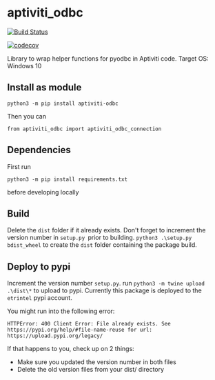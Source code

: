 # aptiviti_odbc

[![Build Status](https://travis-ci.com/aptiviti/aptiviti-odbc.svg?token=E9uUgMdmk5vs1dqfAzaP&branch=master)](https://travis-ci.com/aptiviti/aptiviti-odbc)

[![codecov](https://codecov.io/gh/aptiviti/aptiviti-odbc/branch/master/graph/badge.svg?token=UFVsUnyfTG)](https://codecov.io/gh/aptiviti/aptiviti-odbc)

Library to wrap helper functions for pyodbc in Aptiviti code. Target OS: Windows 10

## Install as module

`python3 -m pip install aptiviti-odbc`

Then you can

`from aptiviti_odbc import aptiviti_odbc_connection`

## Dependencies

First run

`python3 -m pip install requirements.txt`

before developing locally

## Build

Delete the `dist` folder if it already exists.
Don't forget to increment the version number in `setup.py `prior to building.
`python3 .\setup.py bdist_wheel` to create the `dist` folder containing the package build.

## Deploy to pypi

Increment the version number `setup.py`.
run `python3 -m twine upload .\dist\*` to upload to pypi. Currently this package is deployed to the `etrintel` pypi account.

You might run into the following error:

    HTTPError: 400 Client Error: File already exists. See https://pypi.org/help/#file-name-reuse for url: https://upload.pypi.org/legacy/

If that happens to you, check up on 2 things:

* Make sure you updated the version number in both files
* Delete the old version files from your dist/ directory
